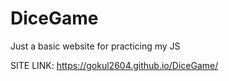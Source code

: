 # DiceGame
Just a basic website for practicing my JS

SITE LINK: https://gokul2604.github.io/DiceGame/

